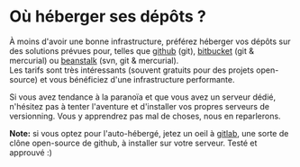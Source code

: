 # Où héberger ses dépôts ?

À moins d'avoir une bonne infrastructure, préférez héberger vos dépôts sur des solutions prévues pour, telles que [github](http://github.com) (git), [bitbucket](http://bitbucket.org/) (git & mercurial) ou [beanstalk](http://beanstalkapp.com) (svn, git & mercurial).  
Les tarifs sont très intéressants (souvent gratuits pour des projets open-source) et vous bénéficiez d'une infrastructure performante.

Si vous avez tendance à la paranoïa et que vous avez un serveur dédié, n'hésitez pas à tenter l'aventure et d'installer vos propres serveurs de versionning. Vous y apprendrez pas mal de choses, nous en reparlerons.

**Note:** si vous optez pour l'auto-hébergé, jetez un oeil à [gitlab](https://www.gitlab.com), une sorte de clône open-source de github, à installer sur votre serveur. Testé et approuvé :)
